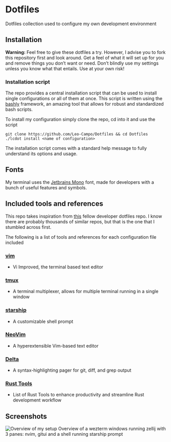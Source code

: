 # Dotfiles

Dotfiles collection used to configure my own development environment

## Installation

**Warning:** Feel free to give these dotfiles a try. However, I advise you to
fork this repository first and look around. Get a feel of what it will set up
for you and remove things you don’t want or need. Don’t blindly use my settings
unless you know what that entails. Use at your own risk!

### Installation script

The repo provides a central installation script that can be used to install
single configurations or all of them at once. This script is written using the
[bashly](https://bashly.dannyb.co/) framework, an amazing tool that allows for
robust and standardized bash scripts.

To install my configuration simply clone the repo, cd into it and use the script

```shell
git clone https://github.com/Leo-Campo/Dotfiles && cd Dotfiles
./lcdot install <name of configuration>
```

The installation script comes with a standard help message to fully understand
its options and usage.

## Fonts

My terminal uses the [Jetbrains Mono](https://www.jetbrains.com/lp/mono/) font,
made for developers with a bunch of useful features and symbols.

## Included tools and references

This repo takes inspiration from [this](https://github.com/benmatselby/dotfiles)
fellow developer dotfiles repo. I know there are probably thousands of similar
repos, but that is the one that I stumbled across first.

The following is a list of tools and references for each configuration file
included

### [vim](https://github.com/vim/vim)

- Vi Improved, the terminal based text editor

### [tmux](https://github.com/tmux/tmux)

- A terminal multiplexer, allows for multiple terminal running in a single
  window

### [starship](https://github.com/starship/starship)

- A customizable shell prompt

### [NeoVim](https://github.com/neovim/neovim)

- A hyperextensible Vim-based text editor

### [Delta](https://github.com/dandavison/delta)

- A syntax-highlighting pager for git, diff, and grep output

### [Rust Tools](https://github.com/Leo-Campo/Dotfiles/tree/main/rust-tools#readme)

- List of Rust Tools to enhance productivity and streamline Rust development
  workflow

## Screenshots

![Overview of my setup](/../screenshots/images/OverviewSetup.png?raw=true "Setup Overview")
Overview of a wezterm windows running zellij with 3 panes: nvim, gitui and a
shell running starship prompt
